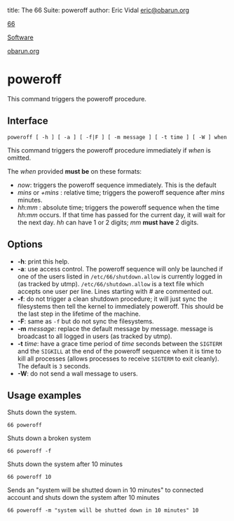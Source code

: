 title: The 66 Suite: poweroff
author: Eric Vidal <eric@obarun.org>

[66](index.html)

[Software](https://web.obarun.org/software)

[obarun.org](https://web.obarun.org)

# poweroff

This command triggers the poweroff procedure.

## Interface

```
poweroff [ -h ] [ -a ] [ -f|F ] [ -m message ] [ -t time ] [ -W ] when
```

This command triggers the poweroff procedure immediately if *when* is omitted.

The *when* provided **must be** on these formats:

- *now*: triggers the poweroff sequence immediately. This is the default
- *mins* or *+mins* : relative time; triggers the poweroff sequence after *mins* minutes.
- *hh:mm* : absolute time; triggers the poweroff sequence when the time *hh:mm* occurs. If that time has passed for the current day, it will wait for the next day. *hh* can have 1 or 2 digits; *mm* **must have** 2 digits.

## Options

- **-h**: print this help.
- **-a**: use access control. The poweroff sequence will only be launched if one of the users listed in `/etc/66/shutdown.allow` is currently logged in (as tracked by utmp). `/etc/66/shutdown.allow` is a text file which accepts one user per line. Lines starting with # are commented out.
- **-f**: do not trigger a clean shutdown procedure; it will just sync the filesystems then tell the kernel to immediately poweroff. This should be the last step in the lifetime of the machine.
- **-F**: same as `-f` but do not sync the filesystems.
- **-m** *message*: replace the default message by message. message is broadcast to all logged in users (as tracked by utmp).
- **-t** *time*: have a grace time period of *time* seconds between the `SIGTERM` and the `SIGKILL` at the end of the poweroff sequence when it is time to kill all processes (allows processes to receive `SIGTERM` to exit cleanly). The default is `3` seconds.
- **-W**: do not send a wall message to users.

## Usage examples

Shuts down the system.
```
66 poweroff
```

Shuts down a broken system
```
66 poweroff -f
```

Shuts down the system after 10 minutes
```
66 poweroff 10
```

Sends an "system will be shutted down in 10 minutes" to connected account and shuts down the system after 10 minutes
```
66 poweroff -m "system will be shutted down in 10 minutes" 10
```
